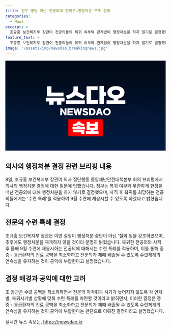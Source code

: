 ```yaml
---
title: 정부 병원 떠난 전공의에 면죄부…행정처분 모두 철회
categories:
  - News
excerpt: >
  조규홍 보건복지부 장관이 전공의들의 복귀 여부와 관계없이 행정처분을 하지 않기로 결정했다. 미복귀 전공의에 대해 면죄부를 주며, 사직 후 복귀 희망자들에게는 수련 특례를 적용할 예정이라고 밝혔다. 이는 중증·응급환자의 진료 공백을 최소화하고 전문의가 제때 배출될 수 있도록 수련체계의 연속성을 유지하기 위한 결정으로, 복귀 시기별 상황에 맞춰 수련 특례를 마련할 것이라고 강조했다.
feature_text: >
  조규홍 보건복지부 장관이 전공의들의 복귀 여부와 관계없이 행정처분을 하지 않기로 결정했다. 미복귀 전공의에 대해 면죄부를 주며, 사직 후 복귀 희망자들에게는 수련 특례를 적용할 예정이라고 밝혔다. 이는 중증·응급환자의 진료 공백을 최소화하고 전문의가 제때 배출될 수 있도록 수련체계의 연속성을 유지하기 위한 결정으로, 복귀 시기별 상황에 맞춰 수련 특례를 마련할 것이라고 강조했다.
image: '/assets/img/newsdao_breakingnews.jpg'
---
```


<p><img src="/assets/img/newsdao_breakingnews.jpg" alt="flaretime 속보" /></p>

<h2 data-ke-size="size26">의사의 행정처분 결정 관련 브리핑 내용</h2>

<p data-ke-size="size16">8일, 조규홍 보건복지부 장관이 의사 집단행동 중앙재난안전대책본부 회의 브리핑에서 의사의 행정처분 결정에 대한 질문에 답했습니다. 정부는 복귀 여부와 무관하게 현장을 떠난 전공의에 대해 행정처분을 하지 않기로 결정했으며, 사직 후 복귀를 희망하는 전공의들에게는 '수련 특례'를 적용하여 9월 수련에 재응시할 수 있도록 하겠다고 밝혔습니다.</p>

<h2 data-ke-size="size26">전문의 수련 특례 결정</h2>

<p data-ke-size="size16">조규홍 보건복지부 장관은 이번 결정이 행정처분 중단이 아닌 '철회'임을 강조하였으며, 추후에도 행정처분을 재개하지 않을 것이라 분명히 밝혔습니다. 복귀한 전공의와 사직 후 올해 9월 수련에 재응시하는 전공의에 대해서는 수련 특례를 적용하며, 이를 통해 중증・응급환자의 진료 공백을 최소화하고 전문의가 제때 배출될 수 있도록 수련체계의 연속성을 유지하는 것이 공익에 부합한다고 설명했습니다.</p>

<h2 data-ke-size="size26">결정 배경과 공익에 대한 고려</h2>

<p data-ke-size="size16">조 장관은 수련 공백을 최소화하면서 전문의 자격취득 시기가 늦어지지 않도록 각 연차별, 복귀시기별 상황에 맞춰 수련 특례를 마련할 것이라고 밝히면서, 이러한 결정은 중증・응급환자의 진료 공백을 최소화하고 전문의가 제때 배출될 수 있도록 수련체계의 연속성을 유지하는 것이 공익에 부합한다는 판단으로 이뤄진 결정이라고 설명했습니다.</p>
실시간 뉴스 속보는, <a href="https://newsdao.kr" rel="dofollow">https://newsdao.kr</a>


